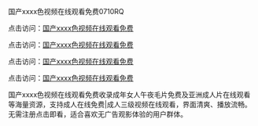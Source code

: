 国产xxxx色视频在线观看免费0710RQ

点击访问：<a href="https://heiliao2dmwwy.pages.dev">国产xxxx色视频在线观看免费</a> 

点击访问：<a href="https://heiliao2dmwwy.pages.dev">国产xxxx色视频在线观看免费</a> 

点击访问：<a href="https://heiliao2dmwwy.pages.dev">国产xxxx色视频在线观看免费</a> 

点击访问：<a href="https://heiliao2dmwwy.pages.dev">国产xxxx色视频在线观看免费</a>

国产xxxx色视频在线观看免费收录成年女人午夜毛片免费及亚洲成人片在线观看等海量资源，支持成人在线免费|成人三级视频在线观看，界面清爽、播放流畅。无需注册点击即看，适合喜欢无广告观影体验的用户群体。

<span style="display:none;">[Canonical link](https://github.com/P20250710/So6)</span>
